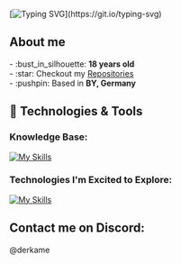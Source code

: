 [![Typing SVG](https://readme-typing-svg.demolab.com?font=Fira+Code&duration=3000&pause=1000&color=07F700&width=440&lines=Welcome+to+my+profile!;I'm+always+trying+to+learn+something+new.;Feel+free+to+look+around.)](https://git.io/typing-svg)

## About me
  
<p>
  - :bust_in_silhouette: <b>18 years old</b><br>
  - :star: Checkout my <a href="https://github.com/KAME425?tab=repositories">Repositories</a><br>
  - :pushpin: Based in <b>BY, Germany</b>
</p>
  
## :rocket: Technologies & Tools

### Knowledge Base:
[![My Skills](https://skillicons.dev/icons?i=html,css,sass,tailwind,js,ts,angular,svelte,py,github,nodejs,postman,docker,visualstudio,vscode,eclipse,express,mongodb,mysql,cpp,cs&perline=6)](https://skillicons.dev)

### Technologies I'm Excited to Explore:
[![My Skills](https://skillicons.dev/icons?i=java,bots,nginx,electron,django,kubernetes&perline=6)](https://skillicons.dev)

  
## Contact me on Discord:
@derkame
